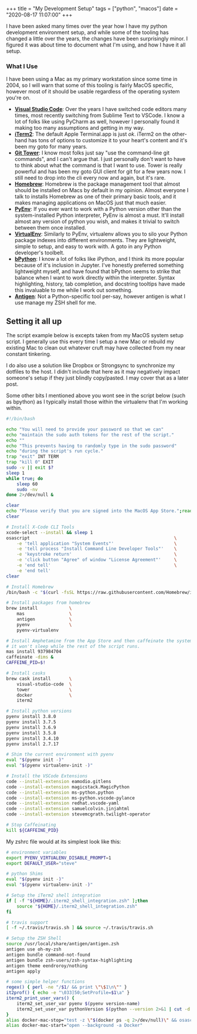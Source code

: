 +++
title = "My Development Setup"
tags = ["python", "macos"]
date = "2020-08-17 11:07:00"
+++

I have been asked many times over the year how I have my python development
environment setup, and while some of the tooling has changed a little over the
years, the changes have been surprisingly minor.  I figured it was about time
to document what I'm using, and how I have it all setup.

### What I Use

I have been using a Mac as my primary workstation since some time in 2004, so
I will warn that some of this tooling is fairly MacOS specific, however most of
it should be usable regardless of the operating system you're on.

* **[Visual Studio Code](https://code.visualstudio.com/)**: Over the years I
  have switched code editors many times, most recently switching from Sublime
  Text to VSCode.  I know a lot of folks like using PyCharm as well, however
  I personally found it making too many assumptions and getting in my way.
* **[iTerm2](https://iterm2.com/)**: The default Apple Terminal.app is just
  _ok_.  iTerm2 on the other-hand has tons of options to customize it to your
  heart's content and it's been my goto for many years.
* **[Git Tower](https://www.git-tower.com/)**: I know most folks just say "use
  the command-line git commands", and I can't argue that.  I just personally
  don't want to have to think about what the command is that I want to use.
  Tower is really powerful and has been my goto GUI client for git for a few
  years now.  I still need to drop into the cli every now and again, but it's
  rare.
* **[Homebrew](https://brew.sh/)**: Homebrew is the package management tool that
  almost should be installed on Macs by default in my opinion.  Almost everyone
  I talk to installs Homebrew as one of their primary basic tools, and it makes
  managing applications on MacOS just that much easier.
* **[PyEnv](https://github.com/pyenv/pyenv)**: If you ever want to work with a
  Python version other than the system-installed Python interpreter, PyEnv is
  almost a must.  It'll install almost any version of python you wish, and makes
  it trivial to switch between them once installed.
* **[VirtualEnv](https://pypi.org/project/virtualenv/)**: Similarly to PyEnv,
  virtualenv allows you to silo your Python package indexes into different
  environments.  They are lightweight, simple to setup, and easy to work with.
  A goto in any Python developer's toolbelt.
* **[bPython](https://bpython-interpreter.org/)**: I know a lot of folks like
  iPython, and I think its more popular because of it's inclusion in Jupyter.
  I've honestly preferred something lightweight myself, and have found that
  bPython seems to strike that balance when I want to work directly within the
  interpreter.  Syntax highlighting, history, tab completion, and docstring
  tooltips have made this invaluable to me while I work out something.
* **[Antigen](https://github.com/zsh-users/antigen)**: Not a Python-specific
  tool per-say, however antigen is what I use manage my ZSH shell for me.

## Setting it all up

The script example below is excepts taken from my MacOS system setup script.  I generally use this every time I setup a new Mac or rebuild my existing Mac to clean out whatever cruft may have collected from my near constant tinkering.

I do also use a solution like Dropbox or Strongsync to synchronize my dotfiles to the host.  I didn't include that here as it may negatively impact someone's setup if they just blindly copy/pasted.  I may cover that as a later post.

Some other bits I mentioned above you wont see in the script below (such as bpython) as I typically install those within the virtualenv that I'm working within.

```bash
#!/bin/bash

echo "You will need to provide your password so that we can"
echo "maintain the sudo auth tokens for the rest of the script."
echo ""
echo "This prevents having to randomly type in the sudo password"
echo "during the script's run cycle."
trap "exit" INT TERM
trap "kill 0" EXIT
sudo -v || exit $?
sleep 1
while true; do
    sleep 60
    sudo -nv
done 2>/dev/null &

clear
echo "Please verify that you are signed into the MacOS App Store.";read continue
clear

# Install X-Code CLI Tools
xcode-select --install && sleep 1
osascript                                                       \
    -e 'tell application "System Events"'                       \
    -e 'tell process "Install Command Line Developer Tools"'    \
    -e 'keystroke return'                                       \
    -e 'click button "Agree" of window "License Agreement"'     \
    -e 'end tell'                                               \
    -e 'end tell'
clear

# Install Homebrew
/bin/bash -c "$(curl -fsSL https://raw.githubusercontent.com/Homebrew/install/master/install.sh)"

# Install packages from homebrew
brew install            \
    mas                 \
    antigen             \
    pyenv               \
    pyenv-virtualenv

# Install Amphetamine from the App Store and then caffeinate the system so that
# it won't sleep while the rest of the script runs.
mas install 937984704
caffeinate -dims &
CAFFEINE_PID=$!

# Install casks
brew cask install       \
    visual-studio-code  \
    tower               \
    docker              \
    iterm2

# Install python versions
pyenv install 3.8.0
pyenv install 3.7.5
pyenv install 3.6.9
pyenv install 3.5.8
pyenv install 3.4.10
pyenv install 2.7.17

# Shim the current environment with pyenv
eval "$(pyenv init -)"
eval "$(pyenv virtualenv-init -)"

# Install the VSCode Extensions
code --install-extension eamodio.gitlens
code --install-extension magicstack.MagicPython
code --install-extension ms-python.python
code --install-extension ms-python.vscode-pylance
code --install-extension redhat.vscode-yaml
code --install-extension samuelcolvin.jinjahtml
code --install-extension stevemcgrath.twilight-operator

# Stop Caffeinating
kill ${CAFFEINE_PID}
```

My zshrc file would at its simplest look like this:

```bash
# environment variables
export PYENV_VIRTUALENV_DISABLE_PROMPT=1
export DEFAULT_USER="steve"

# python Shims
eval "$(pyenv init -)"
eval "$(pyenv virtualenv-init -)"

# Setup the iTerm2 shell integration
if [ -f "${HOME}/.iterm2_shell_integration.zsh" ];then
    source "${HOME}/.iterm2_shell_integration.zsh"
fi

# travis support
[ -f ~/.travis/travis.sh ] && source ~/.travis/travis.sh

# Setup the ZSH Shell
source /usr/local/share/antigen/antigen.zsh
antigen use oh-my-zsh
antigen bundle command-not-found
antigen bundle zsh-users/zsh-syntax-highlighting
antigen theme eendroroy/nothing
antigen apply

# some simple helper functions
regex() { perl -ne "/$1/ && print \"\$1\n\"" }
it2prof() { echo -e "\033]50;SetProfile=$1\a" }
iterm2_print_user_vars() {
    iterm2_set_user_var pyenv $(pyenv version-name)
    iterm2_set_user_var pythonVersion $(python --version 2>&1 | cut -d " " -f 2)
}
alias docker-mac-stop="test -z \"$(docker ps -q 2>/dev/null)\" && osascript -e 'quit app \"Docker\"'"
alias docker-mac-start="open --background -a Docker"
```